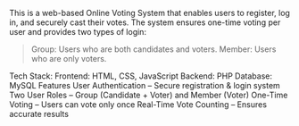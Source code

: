 This is a web-based Online Voting System that enables users to register, log in, and securely cast their votes. The system ensures one-time voting per user and provides two types of login:
  >Group: Users who are both candidates and voters.
  >Member: Users who are only voters.

Tech Stack:
	Frontend: HTML, CSS, JavaScript
	Backend: PHP
	Database: MySQL
 Features
	User Authentication – Secure registration & login system
	Two User Roles – Group (Candidate + Voter) and Member (Voter)
	One-Time Voting – Users can vote only once
	Real-Time Vote Counting – Ensures accurate results


 
